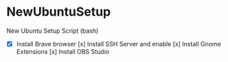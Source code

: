 # NewUbuntuSetup

New Ubuntu Setup Script (bash)

- [x] Install Brave browser
      [x] Install SSH Server and enable
      [x] Install Gnome Extensions
      [x] Install OBS Studio
